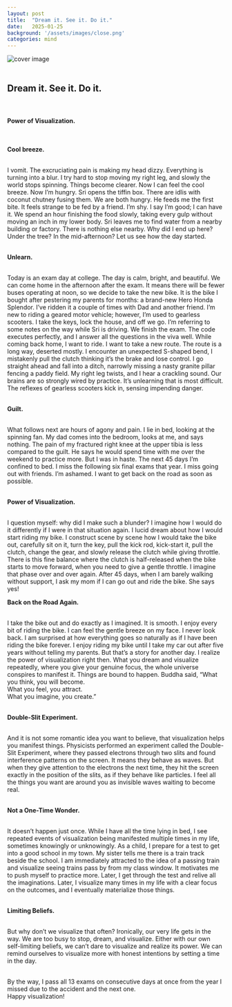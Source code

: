 ```yaml
---
layout: post
title:  "Dream it. See it. Do it."
date:   2025-01-25
background: '/assets/images/close.png'
categories: mind
---
```

![cover image](/assets/images/close.png) <br><br>
<h2>Dream it. See it. Do it.</h2><br>
<h4>Power of Visualization.<br></h4><br>

<b>Cool breeze.<br><br></b>

I vomit. The excruciating pain is making my head dizzy. Everything is turning into a blur. I try hard to stop moving my right leg, and slowly the world stops spinning. Things become clearer. Now I can feel the cool breeze. Now I’m hungry. Sri opens the tiffin box. There are idlis with coconut chutney fusing them. We are both hungry. He feeds me the first bite. It feels strange to be fed by a friend. I’m shy. I say I’m good; I can have it. We spend an hour finishing the food slowly, taking every gulp without moving an inch in my lower body. Sri leaves me to find water from a nearby building or factory. There is nothing else nearby. Why did I end up here? Under the tree? In the mid-afternoon? Let us see how the day started.<br><br>

<b>Unlearn.<br><br></b>

Today is an exam day at college. The day is calm, bright, and beautiful. We can come home in the afternoon after the exam. It means there will be fewer buses operating at noon, so we decide to take the new bike. It is the bike I bought after pestering my parents for months: a brand-new Hero Honda Splendor. I’ve ridden it a couple of times with Dad and another friend. I’m new to riding a geared motor vehicle; however, I’m used to gearless scooters. I take the keys, lock the house, and off we go. I’m referring to some notes on the way while Sri is driving. We finish the exam. The code executes perfectly, and I answer all the questions in the viva well. While coming back home, I want to ride. I want to take a new route. The route is a long way, deserted mostly. I encounter an unexpected S-shaped bend, I mistakenly pull the clutch thinking it’s the brake and lose control. I go straight ahead and fall into a ditch, narrowly missing a nasty granite pillar fencing a paddy field. My right leg twists, and I hear a crackling sound. Our brains are so strongly wired by practice. It’s unlearning that is most difficult. The reflexes of gearless scooters kick in, sensing impending danger.<br><br>

<b>Guilt.<br><br></b>

What follows next are hours of agony and pain. I lie in bed, looking at the spinning fan. My dad comes into the bedroom, looks at me, and says nothing. The pain of my fractured right knee at the upper tibia is less compared to the guilt. He says he would spend time with me over the weekend to practice more. But I was in haste. The next 45 days I’m confined to bed. I miss the following six final exams that year. I miss going out with friends. I’m ashamed. I want to get back on the road as soon as possible.<br><br>

<b>Power of Visualization.<br><br></b>

I question myself: why did I make such a blunder? I imagine how I would do it differently if I were in that situation again. I lucid dream about how I would start riding my bike. I construct scene by scene how I would take the bike out, carefully sit on it, turn the key, pull the kick rod, kick-start it, pull the clutch, change the gear, and slowly release the clutch while giving throttle. There is this fine balance where the clutch is half-released when the bike starts to move forward, when you need to give a gentle throttle. I imagine that phase over and over again. After 45 days, when I am barely walking without support, I ask my mom if I can go out and ride the bike. She says yes!

<b>Back on the Road Again.<br><br></b>

I take the bike out and do exactly as I imagined. It is smooth. I enjoy every bit of riding the bike. I can feel the gentle breeze on my face. I never look back. I am surprised at how everything goes so naturally as if I have been riding the bike forever. I enjoy riding my bike until I take my car out after five years without telling my parents. But that’s a story for another day. I realize the power of visualization right then. What you dream and visualize repeatedly, where you give your genuine focus, the whole universe conspires to manifest it. Things are bound to happen. Buddha said, “What you think, you will become.<br> What you feel, you attract.<br>What you imagine, you create.” <br><br>

<b>Double-Slit Experiment.<br><br></b>

And it is not some romantic idea you want to believe, that visualization helps you manifest things. Physicists performed an experiment called the Double-Slit Experiment, where they passed electrons through two slits and found interference patterns on the screen. It means they behave as waves. But when they give attention to the electrons the next time, they hit the screen exactly in the position of the slits, as if they behave like particles. I feel all the things you want are around you as invisible waves waiting to become real.<br><br>

<b>Not a One-Time Wonder.<br><br></b>

It doesn’t happen just once. While I have all the time lying in bed, I see repeated events of visualization being manifested multiple times in my life, sometimes knowingly or unknowingly. As a child, I prepare for a test to get into a good school in my town. My sister tells me there is a train track beside the school. I am immediately attracted to the idea of a passing train and visualize seeing trains pass by from my class window. It motivates me to push myself to practice more. Later, I get through the test and relive all the imaginations. Later, I visualize many times in my life with a clear focus on the outcomes, and I eventually materialize those things.<br><br>

<b>Limiting Beliefs.<br><br></b>

But why don’t we visualize that often? Ironically, our very life gets in the way. We are too busy to stop, dream, and visualize. Either with our own self-limiting beliefs, we can’t dare to visualize and realize its power. We can remind ourselves to visualize more with honest intentions by setting a time in the day.<br><br>

By the way, I pass all 13 exams on consecutive days at once from the year I missed due to the accident and the next one.<br>Happy visualization!<br><br>

